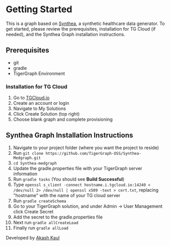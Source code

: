 # Getting Started
This is a graph based on [Synthea](https://synthetichealth.github.io/synthea/), a synthetic healthcare data generator. To get started, please review the prerequisites, installation for TG Cloud (if needed), and the Synthea Graph installation instructions.

## Prerequisites
* git
* gradle
* TigerGraph Environment

### Installation for TG Cloud
1. Go to [TGCloud.io](https://tgcloud.io)
2. Create an account or login
3. Navigate to My Solutions
4. Click Create Solution (top right)
5. Choose blank graph and complete provisioning

## Synthea Graph Installation Instructions
1. Navigate to your project folder (where you want the project to reside)
2. Run `git clone https://github.com/TigerGraph-OSS/Synthea-Medgraph.git`
3. `cd Synthea-medgraph`
4. Update the gradle.properties file with your TigerGraph server information
5. Run `gradle tasks` (You should see **Build Successful**)
6. Type `openssl s_client -connect hostname.i.tgcloud.io:14240 < /dev/null 2> /dev/null | openssl x509 -text > cert.txt`, replacing "hostname" with the name of your TG cloud server
6. Run `gradle createSchema`
7. Go to your TigerGraph solution, and under Admin -> User Management click Create Secret
8. Add the secret to the gradle.properties file
9. Next run `gradle allCreateLoad`
10. Finally run `gradle allLoad`


Developed by [Akash Kaul](https://www.linkedin.com/in/akash-kaul-6a8063194/)
